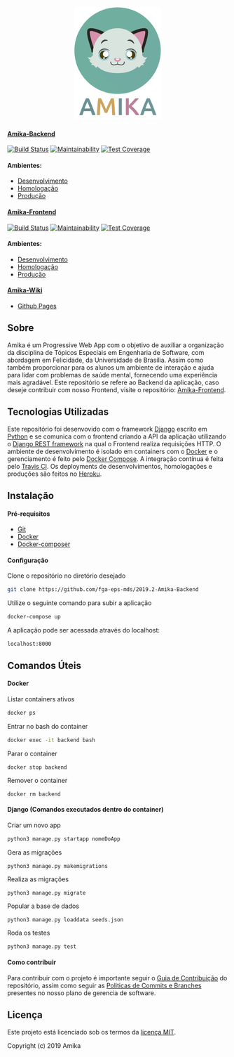 <p align="center">
    <a src="https://fga-eps-mds.github.io/2019.2-Amika-Wiki/">
        <img src="https://raw.githubusercontent.com/fga-eps-mds/2019.2-Amika-Wiki/master/assets/img/AmikaComNome.png">
    </a>
</p>


#### [Amika-Backend](https://github.com/fga-eps-mds/2019.2-Amika-Backend)
[![Build Status](https://travis-ci.org/fga-eps-mds/2019.2-Amika-Backend.svg?branch=master)](https://travis-ci.org/fga-eps-mds/2019.2-Amika-Backend)
[![Maintainability](https://api.codeclimate.com/v1/badges/fa0fbed2c8fa7014e542/maintainability)](https://codeclimate.com/github/fga-eps-mds/2019.2-Amika-Backend/maintainability)
[![Test Coverage](https://api.codeclimate.com/v1/badges/fa0fbed2c8fa7014e542/test_coverage)](https://codeclimate.com/github/fga-eps-mds/2019.2-Amika-Backend/test_coverage)

#### Ambientes:
- [Desenvolvimento](https://amika-backend-dev.herokuapp.com/)
- [Homologação](https://amika-backend-stg.herokuapp.com/)
- [Produção](https://amika-backend.herokuapp.com/)

#### [Amika-Frontend](https://github.com/fga-eps-mds/2019.2-Amika-Frontend)
[![Build Status](https://travis-ci.org/fga-eps-mds/2019.2-Amika-Frontend.svg?branch=master)](https://travis-ci.org/fga-eps-mds/2019.2-Amika-Frontend)
[![Maintainability](https://api.codeclimate.com/v1/badges/e6c21399ba32b11ab1d1/maintainability)](https://codeclimate.com/github/fga-eps-mds/2019.2-Amika-Frontend/maintainability)
[![Test Coverage](https://api.codeclimate.com/v1/badges/e6c21399ba32b11ab1d1/test_coverage)](https://codeclimate.com/github/fga-eps-mds/2019.2-Amika-Frontend/test_coverage)

#### Ambientes:
- [Desenvolvimento](https://amika-dev.herokuapp.com/)
- [Homologação](https://amika-stg.herokuapp.com/)
- [Produção](https://amika-prod.herokuapp.com/)

#### [Amika-Wiki](https://github.com/fga-eps-mds/2019.2-Amika-Wiki)
- [Github Pages](https://fga-eps-mds.github.io/2019.2-Amika-Wiki/#/)


## Sobre

Amika é um Progressive Web App com o objetivo de auxiliar a organização da disciplina de Tópicos Especiais em Engenharia de Software, com abordagem em Felicidade, da Universidade de Brasília. Assim como também proporcionar para os alunos um ambiente de interação e ajuda para lidar com problemas de saúde mental, fornecendo uma experiência mais agradável. Este repositório se refere ao Backend da aplicação, caso deseje contribuir com nosso Frontend, visite o repositório: [Amika-Frontend](https://github.com/fga-eps-mds/2019.2-Amika-Frontend). 


## Tecnologias Utilizadas

Este repositório foi desenvovido com o framework [Django](https://www.djangoproject.com) escrito em [Python](https://www.python.org) e se comunica com o frontend criando a API da aplicação utilizando o [Django REST framework](https://www.django-rest-framework.org) na qual o Frontend realiza requisições HTTP. O ambiente de desenvolvimento é isolado em containers com o [Docker](https://www.docker.com) e o gerenciamento é feito pelo [Docker Compose](https://docs.docker.com/compose/). A integração contínua é feita pelo [Travis CI](https://docs.travis-ci.com). Os deployments de desenvolvimentos, homologações e produções são feitos no [Heroku](https://devcenter.heroku.com).

## Instalação

  #### Pré-requisitos
  * [Git](https://git-scm.com/)
  * [Docker](https://www.docker.com/get-docker)
  * [Docker-composer](https://docs.docker.com/compose/install/#install-compose)

  #### Configuração

  Clone o repositório no diretório desejado
  ```bash
  git clone https://github.com/fga-eps-mds/2019.2-Amika-Backend
  ```

  Utilize o seguinte comando para subir a aplicação
  ```bash
  docker-compose up
  ```

  A aplicação pode ser acessada através do localhost:
  ```
  localhost:8000
  ```
  
  
  ## Comandos Úteis

  #### Docker
  
  Listar containers ativos
  ```bash
  docker ps
  ```

  Entrar no bash do container
  ```bash
  docker exec -it backend bash
  ```

  Parar o container
  ```
  docker stop backend
  ```
  
  Remover o container
  ```
  docker rm backend
  ```

  #### Django (Comandos executados dentro do container)

  Criar um novo app
  ```bash
  python3 manage.py startapp nomeDoApp
  ```

  Gera as migrações
  ```bash
  python3 manage.py makemigrations
  ```

  Realiza as migrações
  ```
  python3 manage.py migrate
  ```

  Popular a base de dados
  ```
  python3 manage.py loaddata seeds.json
  ```

  Roda os testes
  ```
  python3 manage.py test
  ```
  

#### Como contribuir
Para contribuir com o projeto é importante seguir o [Guia de Contribuição](https://github.com/fga-eps-mds/2019.2-Amika-Wiki/blob/master/.github/CONTRIBUTING.md) do repositório, assim como seguir as [Politicas de Commits e Branches](https://fga-eps-mds.github.io/2019.2-Amika-Wiki/#/docs/projeto/planogerencia) presentes no nosso plano de gerencia de software.

## Licença

Este projeto está licenciado sob os termos da [licença MIT](https://github.com/fga-eps-mds/2019.2-Amika-Wiki/blob/master/LICENSE).

Copyright (c) 2019 Amika
